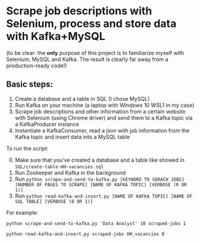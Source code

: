 # Scrape job descriptions with Selenium, process and store data with Kafka+MySQL

(to be clear: the **only** purpose of this project is to familiarize myself with Selenium, MySQL and Kafka. The result is clearly far away from a production-ready code!)

## Basic steps:

1. Create a database and a table in SQL (I chose MySQL)
2. Run Kafka on your machine (a laptop with Windows 10 WSL1 in my case)
3. Scrape job descriptions and other information from a certain website with Selenium (using Chrome driver) and send them to a Kafka topic via a KafkaProducer instance
4. Instantiate a KafkaConsumer, read a json with job information from the Kafka topic and insert data into a MySQL table 


To run the script:

0. Make sure that you've created a database and a table like showed in `SQL/create-table-HH-vacancies.sql`
1. Run Zookeeper and Kafka in the background
2. Run `python scrape-and-send-to-kafka.py [KEYWORD TO SERACH JOBS] [NUMBER OF PAGES TO SCRAPE] [NAME OF KAFKA TOPIC] [VERBOSE (0 OR 1)]`
3. Run `python read-kafka-and-insert.py [NAME OF KAFKA TOPIC] [NAME OF SQL TABLE] [VERBOSE (0 OR 1)]`

For example:

```
python scrape-and-send-to-kafka.py 'Data Analyst' 10 scraped-jobs 1

python read-kafka-and-insert.py scraped-jobs HH_vacancies 0
```
